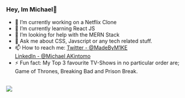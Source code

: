 ### Hey, Im Michael👋

- 🔭 I’m currently working on a Netflix Clone
- 🌱 I’m currently learning React JS
- 🤔 I’m looking for help with the MERN Stack
- 💬 Ask me about CSS, Javscript or any tech related stuff.
- 📫 How to reach me: [Twitter - @MadeByM1KE](https://twitter.com/MadeByM1KE)<br/>
[LinkedIn - @Michael AKintomo](https://www.linkedin.com/in/michael-akintomo-525844141/)
- ⚡ Fun fact: My Top 3 favourite TV-Shows in no particular order are; Game of Thrones, Breaking Bad and Prison Break.
<br/>
<img src="https://github-readme-stats.vercel.app/api?username=makintomo04&&show_icons=true&title_color=ff0000&icon_color=ff0000">
